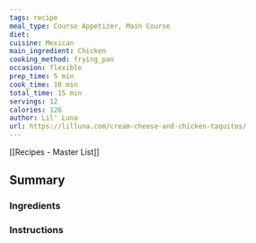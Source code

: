 ```yaml
---
tags: recipe
meal_type: Course Appetizer, Main Course
diet: 
cuisine: Mexican
main_ingredient: Chicken
cooking_method: frying_pan
occasion: flexible
prep_time: 5 min
cook_time: 10 min
total_time: 15 min
servings: 12
calories: 126
author: Lil' Luna
url: https://lilluna.com/cream-cheese-and-chicken-taquitos/ 
---
```


[[Recipes - Master List]]
## Summary

### Ingredients

### Instructions

